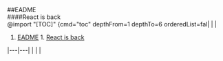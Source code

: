 ##EADME      
####React is back    
 @import "[TOC]" {cmd="toc" depthFrom=1 depthTo=6 orderedList=fal|   |   |

<!-- code_chunk_output -->

1. [EADME](#eadme)
        1. [React is back](#react-is-back)

<!-- /code_chunk_output -->
|---|---|
|   |   |
 

   